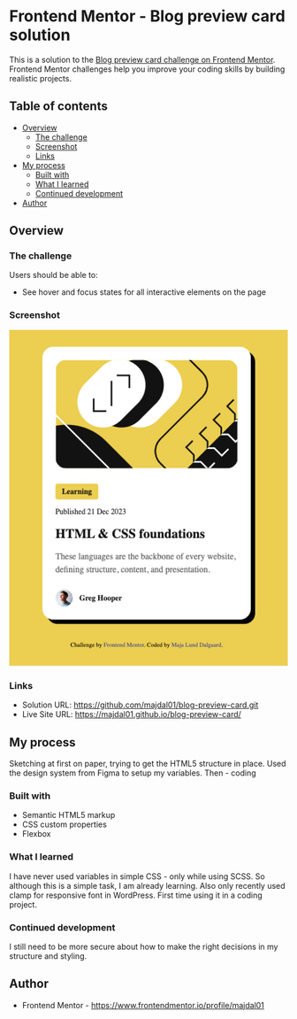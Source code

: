 # Frontend Mentor - Blog preview card solution

This is a solution to the [Blog preview card challenge on Frontend Mentor](https://www.frontendmentor.io/challenges/blog-preview-card-ckPaj01IcS). Frontend Mentor challenges help you improve your coding skills by building realistic projects. 

## Table of contents

- [Overview](#overview)
  - [The challenge](#the-challenge)
  - [Screenshot](#screenshot)
  - [Links](#links)
- [My process](#my-process)
  - [Built with](#built-with)
  - [What I learned](#what-i-learned)
  - [Continued development](#continued-development)
- [Author](#author)


## Overview

### The challenge

Users should be able to:

- See hover and focus states for all interactive elements on the page

### Screenshot

![](./screenshot.jpg)

### Links

- Solution URL: https://github.com/majdal01/blog-preview-card.git
- Live Site URL: https://majdal01.github.io/blog-preview-card/

## My process

Sketching at first on paper, trying to get the HTML5 structure in place. 
Used the design system from Figma to setup my variables.
Then - coding  

### Built with

- Semantic HTML5 markup
- CSS custom properties
- Flexbox

### What I learned

I have never used variables in simple CSS - only while using SCSS. So although this is a simple task, I am already learning.
Also only recently used clamp for responsive font in WordPress. First time using it in a coding project. 

### Continued development

I still need to be more secure about how to make the right decisions in my structure and styling.

## Author

- Frontend Mentor - https://www.frontendmentor.io/profile/majdal01


